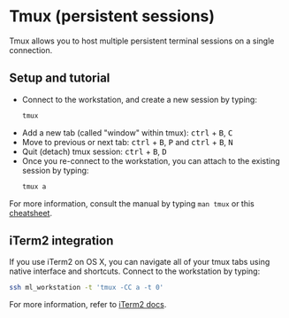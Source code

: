 # Tmux \(persistent sessions\)
Tmux allows you to host multiple persistent terminal sessions on a single connection.


## Setup and tutorial
- Connect to the workstation, and create a new session by typing:
  ```sh
  tmux
  ```
- Add a new tab (called "window" within tmux): <kbd>ctrl</kbd> + <kbd>B</kbd>, <kbd>C</kbd>
- Move to previous or next tab: <kbd>ctrl</kbd> + <kbd>B</kbd>, <kbd>P</kbd> and <kbd>ctrl</kbd> + <kbd>B</kbd>, <kbd>N</kbd>
- Quit (detach) tmux session: <kbd>ctrl</kbd> + <kbd>B</kbd>, <kbd>D</kbd>
- Once you re-connect to the workstation, you can attach to the existing session by typing:
  ```sh
  tmux a
  ```

For more information, consult the manual by typing `man tmux` or this [cheatsheet](https://gist.github.com/MohamedAlaa/2961058).


## iTerm2 integration
If you use iTerm2 on OS X, you can navigate all of your tmux tabs using native interface and shortcuts.
Connect to the workstation by typing:

```sh
ssh ml_workstation -t 'tmux -CC a -t 0'
```

For more information, refer to [iTerm2 docs](https://www.iterm2.com/documentation-tmux-integration.html).
